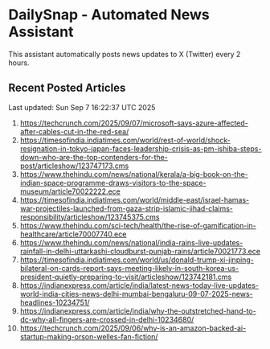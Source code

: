 # DailySnap - Automated News Assistant

This assistant automatically posts news updates to X (Twitter) every 2 hours.

## Recent Posted Articles

Last updated: Sun Sep  7 16:22:37 UTC 2025

1. https://techcrunch.com/2025/09/07/microsoft-says-azure-affected-after-cables-cut-in-the-red-sea/
2. https://timesofindia.indiatimes.com/world/rest-of-world/shock-resignation-in-tokyo-japan-faces-leadership-crisis-as-pm-ishiba-steps-down-who-are-the-top-contenders-for-the-post/articleshow/123747173.cms
3. https://www.thehindu.com/news/national/kerala/a-big-book-on-the-indian-space-programme-draws-visitors-to-the-space-museum/article70022222.ece
4. https://timesofindia.indiatimes.com/world/middle-east/israel-hamas-war-projectiles-launched-from-gaza-strip-islamic-jihad-claims-responsibility/articleshow/123745375.cms
5. https://www.thehindu.com/sci-tech/health/the-rise-of-gamification-in-healthcare/article70007740.ece
6. https://www.thehindu.com/news/national/india-rains-live-updates-rainfall-in-delhi-uttarkashi-cloudburst-punjab-rains/article70021773.ece
7. https://timesofindia.indiatimes.com/world/us/donald-trump-xi-jinping-bilateral-on-cards-report-says-meeting-likely-in-south-korea-us-president-quietly-preparing-to-visit/articleshow/123742181.cms
8. https://indianexpress.com/article/india/latest-news-today-live-updates-world-india-cities-news-delhi-mumbai-bengaluru-09-07-2025-news-headlines-10234751/
9. https://indianexpress.com/article/india/why-the-outstretched-hand-to-dc-why-all-fingers-are-crossed-in-delhi-10234680/
10. https://techcrunch.com/2025/09/06/why-is-an-amazon-backed-ai-startup-making-orson-welles-fan-fiction/
